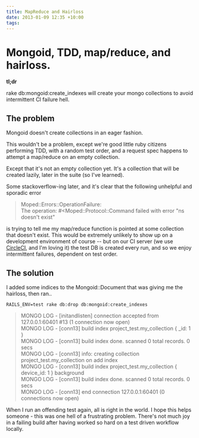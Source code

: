 ```yaml
---
title: MapReduce and Hairloss
date: 2013-01-09 12:35 +10:00
tags:
---
```


# Mongoid, TDD, map/reduce, and hairloss.

**tl;dr**

rake db:mongoid:create_indexes will create your mongo collections to avoid intermittent CI failure hell.

## The problem
Mongoid doesn't create collections in an eager fashion.

This wouldn't be a problem, except we're good little ruby citizens performing TDD, with a random test order, and a request spec happens to attempt a map/reduce on an empty collection.

Except that it's not an empty collection yet. It's a collection that will be created lazily, later in the suite (so I've learned).

Some stackoverflow-ing later, and it's clear that the following unhelpful and sporadic error

> Moped::Errors::OperationFailure:  
> The operation: #<Moped::Protocol::Command failed with error "ns doesn't exist"  

is trying to tell me my map/reduce function is pointed at some collection that doesn't exist. This would be extremely unlikely to show up on a development environment of course -- but on our CI server (we use [CircleCI](https://circleci.com/), and I'm loving it) the test DB is created every run, and so we enjoy intermittent failures, dependent on test order.

## The solution

I added some indices to the Mongoid::Document that was giving me the hairloss, then ran..

```shell
RAILS_ENV=test rake db:drop db:mongoid:create_indexes
```

> MONGO LOG - [initandlisten] connection accepted from 127.0.0.1:60401 #13 (1 connection now open)  
> MONGO LOG - [conn13] build index project_test.my_collection { _id: 1 }  
> MONGO LOG - [conn13] build index done.  scanned 0 total records. 0 secs  
> MONGO LOG - [conn13] info: creating collection project_test.my_collection on add index  
> MONGO LOG - [conn13] build index project_test.my_collection { device_id: 1 } background  
> MONGO LOG - [conn13] build index done.  scanned 0 total records. 0 secs  
> MONGO LOG - [conn13] end connection 127.0.0.1:60401 (0 connections now open)  

When I run an offending test again, all is right in the world. I hope this helps someone - this was one hell of a frustrating problem. There's not much joy in a failing build after having worked so hard on a test driven workflow locally.
